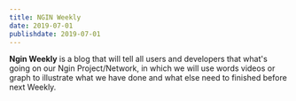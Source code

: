 ```yaml
---
title: NGIN Weekly
date: 2019-07-01
publishdate: 2019-07-01
---
```


**Ngin Weekly** is a blog that will tell all users and developers that what's going on our Ngin Project/Network, in which we will use words videos or graph to illustrate what we have done and what else need to finished before next Weekly.
